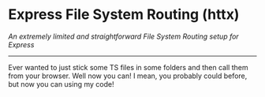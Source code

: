 # Express File System Routing (httx)

*An extremely limited and straightforward File System Routing setup for Express*

---

Ever wanted to just stick some TS files in some folders and then call them from your browser. Well now you can! I mean, you probably could before, but now you can using my code!
